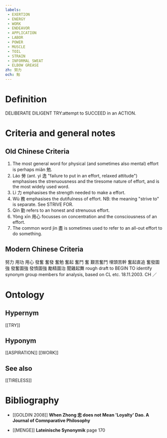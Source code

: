 ```yaml
---
labels: 
 - EXERTION
 - ENERGY
 - WORK
 - ENDEAVOR
 - APPLICATION
 - LABOR
 - POWER
 - MUSCLE
 - TOIL
 - STRAIN
 - INFORMAL SWEAT
 - ELBOW GREASE
zh: 努力
och: 勉
---
```


# Definition
DELIBERATE DILIGENT TRY:attempt to SUCCEED in an ACTION.
# Criteria and general notes
## Old Chinese Criteria
1. The most general word for physical (and sometimes also mental) effort is perhaps miǎn 勉.
2. Láo 勞 (ant. yì 逸 "failure to put in an effort, relaxed attitude") emphasises the strenuousness and the tiresome nature of effort, and is the most widely used word.
3. Lì 力 emphasises the strength needed to make a effort.
4. Wù 務 emphasises the dutifulness of effort. NB: the meaning "strive to" is separate. See STRIVE FOR.
5. Qín 勤 refers to an honest and strenuous effort.
6. Yòng xīn 用心 focusses on concentration and the consciousness of an effort.
7. The common word jìn 盡 is sometimes used to refer to an all-out effort to do something.
## Modern Chinese Criteria
努力
用功
用心
發奮
奮發
奮勉
奮起
奮鬥
奮
艱苦奮鬥
埋頭苦幹
奮起直追
奮發圖強
發奮圖強
發憤圖強
勵精圖治
聞雞起舞
rough draft to BEGIN TO identify synonym group members for analysis, based on CL etc. 18.11.2003. CH ／
# Ontology

## Hypernym
[[TRY]]
## Hyponym
[[ASPIRATION]]
[[WORK]]
## See also
[[TIRELESS]]
# Bibliography
- [[GOLDIN 2008]]
**When Zhong 忠 does not Mean 'Loyalty' Dao. A Journal of Comnparative Philosophy** 

- [[MENGE]]
**Lateinische Synonymik** page 170
